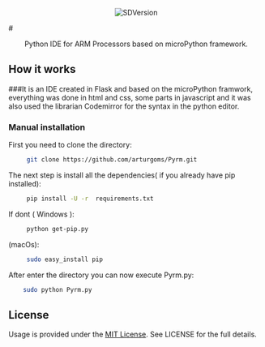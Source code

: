
<p align="center">
 <img src="https://dl.dropboxusercontent.com/s/bmfjwfe2ngnivwn/sdversion.png?dl=0" alt="SDVersion"/>
</p>

#<p align="center">Python IDE for ARM Processors based on microPython framework.</p>



## How it works

###It is an IDE created in Flask and based on the microPython framwork, everything was done in html and css, some parts in javascript and it was also used the librarian Codemirror for the syntax in the python editor.

### Manual installation


 First you need to clone the directory:
 ```bash
      git clone https://github.com/arturgoms/Pyrm.git
 ```
The next step is install all the dependencies( if you already have pip installed):
  ```bash
       pip install -U -r  requirements.txt
 ```
If dont ( Windows ):
  ```bash
       python get-pip.py
 ```
(macOs):

  ```bash
       sudo easy_install pip
 ```
 After enter the directory you can now execute Pyrm.py:
   ```bash
       sudo python Pyrm.py
 ```


## License
Usage is provided under the [MIT License](http://opensource.org/licenses/mit-license.php). See LICENSE for the full details.

